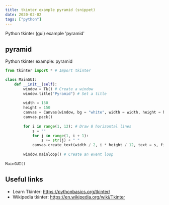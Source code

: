 ```yaml
---
title: tkinter example pyramid (snippet)
date: 2020-02-02
tags: ["python"]
---
```

Python tkinter (gui) example 'pyramid'


## pyramid

Python tkinter example: pyramid

```python
from tkinter import * # Import tkinter

class MainGUI:
    def __init__(self):
        window = Tk() # Create a window
        window.title("Pyramid") # Set a title
        
        width = 150
        height = 150
        canvas = Canvas(window, bg = "white", width = width, height = height)
        canvas.pack()
        
        for i in range(1, 12): # Draw 8 horizontal lines
            s = ""
            for j in range(1, i + 1):
                s += str(j) + " "
            canvas.create_text(width / 2, i * height / 12, text = s, fill = "red")
            
        window.mainloop() # Create an event loop
        
MainGUI()


```

## Useful links

- Learn Tkinter: https://pythonbasics.org/tkinter/
- Wikipedia tkinter: https://en.wikipedia.org/wiki/Tkinter
